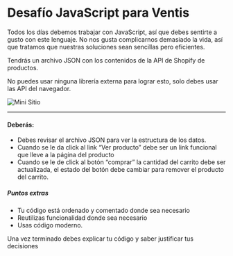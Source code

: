# Desafío JavaScript para Ventis

Todos los días debemos trabajar con JavaScript, así que debes sentirte a gusto con este lenguaje. No nos gusta complicarnos demasiado la vida, así que tratamos que nuestras soluciones sean sencillas pero eficientes.

Tendrás un archivo JSON con los contenidos de la API de Shopify de productos.

No puedes usar ninguna librería externa para lograr esto, solo debes usar las API del navegador. 

![Mini Sitio](https://github.com/saulsolorzano/glowing-invention/blob/master/product-hd.gif?raw=true)

*** 

#### Deberás:
* Debes revisar el archivo JSON para ver la estructura de los datos.
* Cuando se le da click al link “Ver producto” debe ser un link funcional que lleve a la página del producto
* Cuando se le de click al botón “comprar” la cantidad del carrito debe ser actualizada, el estado del botón debe cambiar para remover el producto del carrito.

##### Puntos extras
* Tu código está ordenado y comentado donde sea necesario
* Reutilizas funcionalidad donde sea necesario
* Usas código moderno.


Una vez terminado debes explicar tu código y saber justificar tus decisiones
